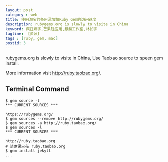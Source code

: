 ```yaml
---
layout: post
category : web
title: 使用淘宝的备用源加快Ruby Gem的访问速度
description: rubygems.org is slowly to visite in China
keyword: 疯狂填字,芒果轻应用,麒麟工作室,林长宇
tagline: 【资源】
tags : [ruby, gem, mac]
postid: 3
---
```


rubygems.org is slowly to visite in China, Use Taobao source to speen gem install.

More information visit <http://ruby.taobao.org/>.

## Terminal Command

    $ gem source -l
    *** CURRENT SOURCES ***

    https://rubygems.org/
    $ gem sources --remove http://rubygems.org/  
    $ gem sources -a http://ruby.taobao.org/  
    $ gem sources -l  
    *** CURRENT SOURCES ***  

    http://ruby.taobao.org  
    # 请确保只有 ruby.taobao.org  
    $ gem install jekyll
    ...
